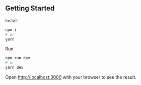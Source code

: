 ## Getting Started
Install

```bash
npm i
# or
yarn
```

Run

```bash
npm run dev
# or
yarn dev
```

Open [http://localhost:3000](http://localhost:3000) with your browser to see the result.


